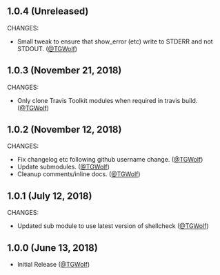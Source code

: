 ## 1.0.4 (Unreleased)

CHANGES: 

* Small tweak to ensure that show_error (etc) write to STDERR and not STDOUT. ([@TGWolf][])

## 1.0.3 (November 21, 2018)

CHANGES:

* Only clone Travis Toolkit modules when required in travis build. ([@TGWolf][])

## 1.0.2 (November 12, 2018)

CHANGES:

* Fix changelog etc following github username change. ([@TGWolf][])
* Update submodules. ([@TGWolf][])
* Cleanup comments/inline docs. ([@TGWolf][])

## 1.0.1 (July 12, 2018)

CHANGES:

* Updated sub module to use latest version of shellcheck ([@TGWolf][])

## 1.0.0 (June 13, 2018)

* Initial Release ([@TGWolf][])

[@TGWolf]: https://github.com/TGWolf
